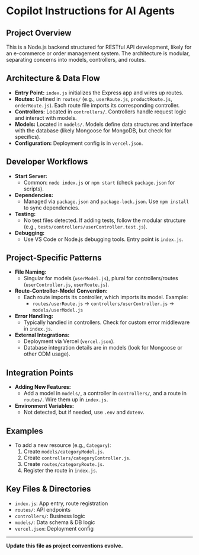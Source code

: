 # Copilot Instructions for AI Agents

## Project Overview
This is a Node.js backend structured for RESTful API development, likely for an e-commerce or order management system. The architecture is modular, separating concerns into models, controllers, and routes.

## Architecture & Data Flow
- **Entry Point:** `index.js` initializes the Express app and wires up routes.
- **Routes:** Defined in `routes/` (e.g., `userRoute.js`, `productRoute.js`, `orderRoute.js`). Each route file imports its corresponding controller.
- **Controllers:** Located in `controllers/`. Controllers handle request logic and interact with models.
- **Models:** Located in `models/`. Models define data structures and interface with the database (likely Mongoose for MongoDB, but check for specifics).
- **Configuration:** Deployment config is in `vercel.json`.

## Developer Workflows
- **Start Server:**
  - Common: `node index.js` or `npm start` (check `package.json` for scripts).
- **Dependencies:**
  - Managed via `package.json` and `package-lock.json`. Use `npm install` to sync dependencies.
- **Testing:**
  - No test files detected. If adding tests, follow the modular structure (e.g., `tests/controllers/userController.test.js`).
- **Debugging:**
  - Use VS Code or Node.js debugging tools. Entry point is `index.js`.

## Project-Specific Patterns
- **File Naming:**
  - Singular for models (`userModel.js`), plural for controllers/routes (`userController.js`, `userRoute.js`).
- **Route-Controller-Model Convention:**
  - Each route imports its controller, which imports its model. Example:
    - `routes/userRoute.js` → `controllers/userController.js` → `models/userModel.js`
- **Error Handling:**
  - Typically handled in controllers. Check for custom error middleware in `index.js`.
- **External Integrations:**
  - Deployment via Vercel (`vercel.json`).
  - Database integration details are in models (look for Mongoose or other ODM usage).

## Integration Points
- **Adding New Features:**
  - Add a model in `models/`, a controller in `controllers/`, and a route in `routes/`. Wire them up in `index.js`.
- **Environment Variables:**
  - Not detected, but if needed, use `.env` and `dotenv`.

## Examples
- To add a new resource (e.g., `Category`):
  1. Create `models/categoryModel.js`.
  2. Create `controllers/categoryController.js`.
  3. Create `routes/categoryRoute.js`.
  4. Register the route in `index.js`.

## Key Files & Directories
- `index.js`: App entry, route registration
- `routes/`: API endpoints
- `controllers/`: Business logic
- `models/`: Data schema & DB logic
- `vercel.json`: Deployment config

---
**Update this file as project conventions evolve.**
